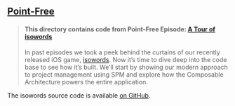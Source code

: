 ## [Point-Free](https://www.pointfree.co)

> #### This directory contains code from Point-Free Episode: [A Tour of isowords](https://www.pointfree.co/episodes/ep142-a-tour-of-isowords)
>
> In past episodes we took a peek behind the curtains of our recently released iOS game, [isowords](https://www.isowords.xyz). Now it’s time to dive deep into the code base to see how it’s built. We’ll start by showing our modern approach to project management using SPM and explore how the Composable Architecture powers the entire application.

The isowords source code is available [on GitHub](https://github.com/pointfreeco/isowords/tree/c2793f4aacbbe5273062ab2a064bb743b74bf9de).
